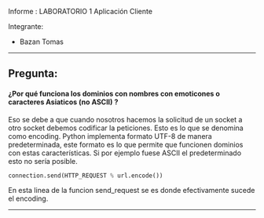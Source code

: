 Informe : LABORATORIO 1 Aplicación Cliente

Integrante:
- Bazan Tomas

---

## Pregunta:
#### ¿Por qué funciona los dominios con nombres con emoticones o caracteres Asiaticos (no ASCII) ?

Eso se debe a que cuando nosotros hacemos la solicitud de un socket a otro socket debemos codificar la peticiones. Esto es lo que se denomina como encoding. Python implementa formato UTF-8 de manera predeterminada, este formato es lo que permite que funcionen dominios con estas características. Si por ejemplo fuese ASCII el predeterminado esto no sería posible.
```python
connection.send(HTTP_REQUEST % url.encode())
```
En esta linea de la funcion send_request se es donde efectivamente sucede el encoding.

---